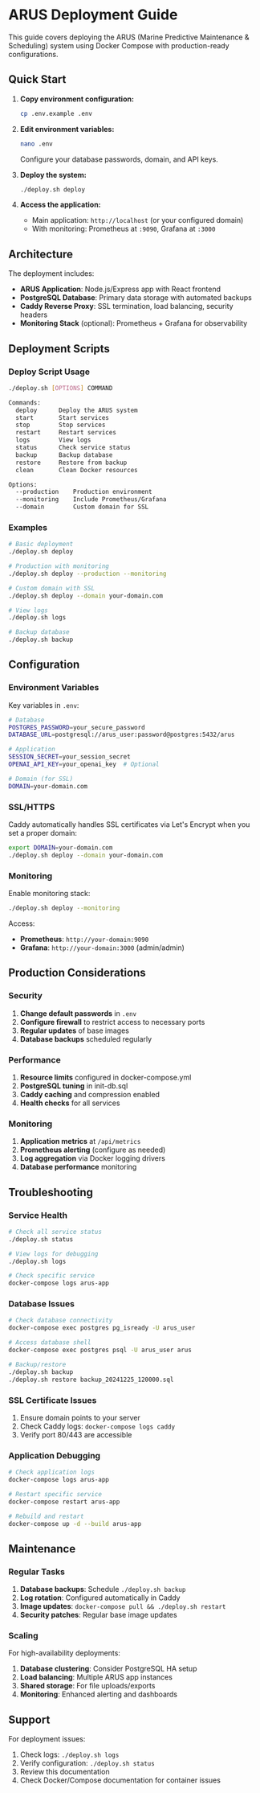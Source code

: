 # ARUS Deployment Guide

This guide covers deploying the ARUS (Marine Predictive Maintenance & Scheduling) system using Docker Compose with production-ready configurations.

## Quick Start

1. **Copy environment configuration:**
   ```bash
   cp .env.example .env
   ```

2. **Edit environment variables:**
   ```bash
   nano .env
   ```
   Configure your database passwords, domain, and API keys.

3. **Deploy the system:**
   ```bash
   ./deploy.sh deploy
   ```

4. **Access the application:**
   - Main application: `http://localhost` (or your configured domain)
   - With monitoring: Prometheus at `:9090`, Grafana at `:3000`

## Architecture

The deployment includes:

- **ARUS Application**: Node.js/Express app with React frontend
- **PostgreSQL Database**: Primary data storage with automated backups
- **Caddy Reverse Proxy**: SSL termination, load balancing, security headers
- **Monitoring Stack** (optional): Prometheus + Grafana for observability

## Deployment Scripts

### Deploy Script Usage

```bash
./deploy.sh [OPTIONS] COMMAND

Commands:
  deploy      Deploy the ARUS system
  start       Start services
  stop        Stop services
  restart     Restart services
  logs        View logs
  status      Check service status
  backup      Backup database
  restore     Restore from backup
  clean       Clean Docker resources

Options:
  --production    Production environment
  --monitoring    Include Prometheus/Grafana
  --domain        Custom domain for SSL
```

### Examples

```bash
# Basic deployment
./deploy.sh deploy

# Production with monitoring
./deploy.sh deploy --production --monitoring

# Custom domain with SSL
./deploy.sh deploy --domain your-domain.com

# View logs
./deploy.sh logs

# Backup database
./deploy.sh backup
```

## Configuration

### Environment Variables

Key variables in `.env`:

```bash
# Database
POSTGRES_PASSWORD=your_secure_password
DATABASE_URL=postgresql://arus_user:password@postgres:5432/arus

# Application
SESSION_SECRET=your_session_secret
OPENAI_API_KEY=your_openai_key  # Optional

# Domain (for SSL)
DOMAIN=your-domain.com
```

### SSL/HTTPS

Caddy automatically handles SSL certificates via Let's Encrypt when you set a proper domain:

```bash
export DOMAIN=your-domain.com
./deploy.sh deploy --domain your-domain.com
```

### Monitoring

Enable monitoring stack:

```bash
./deploy.sh deploy --monitoring
```

Access:
- **Prometheus**: `http://your-domain:9090`
- **Grafana**: `http://your-domain:3000` (admin/admin)

## Production Considerations

### Security

1. **Change default passwords** in `.env`
2. **Configure firewall** to restrict access to necessary ports
3. **Regular updates** of base images
4. **Database backups** scheduled regularly

### Performance

1. **Resource limits** configured in docker-compose.yml
2. **PostgreSQL tuning** in init-db.sql
3. **Caddy caching** and compression enabled
4. **Health checks** for all services

### Monitoring

1. **Application metrics** at `/api/metrics`
2. **Prometheus alerting** (configure as needed)
3. **Log aggregation** via Docker logging drivers
4. **Database performance** monitoring

## Troubleshooting

### Service Health

```bash
# Check all service status
./deploy.sh status

# View logs for debugging
./deploy.sh logs

# Check specific service
docker-compose logs arus-app
```

### Database Issues

```bash
# Check database connectivity
docker-compose exec postgres pg_isready -U arus_user

# Access database shell
docker-compose exec postgres psql -U arus_user arus

# Backup/restore
./deploy.sh backup
./deploy.sh restore backup_20241225_120000.sql
```

### SSL Certificate Issues

1. Ensure domain points to your server
2. Check Caddy logs: `docker-compose logs caddy`
3. Verify port 80/443 are accessible

### Application Debugging

```bash
# Check application logs
docker-compose logs arus-app

# Restart specific service
docker-compose restart arus-app

# Rebuild and restart
docker-compose up -d --build arus-app
```

## Maintenance

### Regular Tasks

1. **Database backups**: Schedule `./deploy.sh backup`
2. **Log rotation**: Configured automatically in Caddy
3. **Image updates**: `docker-compose pull && ./deploy.sh restart`
4. **Security patches**: Regular base image updates

### Scaling

For high-availability deployments:

1. **Database clustering**: Consider PostgreSQL HA setup
2. **Load balancing**: Multiple ARUS app instances
3. **Shared storage**: For file uploads/exports
4. **Monitoring**: Enhanced alerting and dashboards

## Support

For deployment issues:
1. Check logs: `./deploy.sh logs`
2. Verify configuration: `./deploy.sh status`
3. Review this documentation
4. Check Docker/Compose documentation for container issues